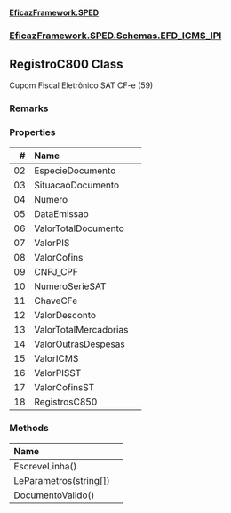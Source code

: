 #### [EficazFramework.SPED](EficazFrameworkSPED.md 'EficazFramework SPED')
### [EficazFramework.SPED.Schemas.EFD_ICMS_IPI](EficazFramework.SPED.Schemas.EFD_ICMS_IPI.md 'EficazFramework.SPED.Schemas.EFD_ICMS_IPI')

## RegistroC800 Class

Cupom Fiscal Eletrônico SAT CF-e (59)

### Remarks
### Properties

| # | Name | |
| ---: | :--- | :--- |
| 02 | EspecieDocumento |  |
| 03 | SituacaoDocumento |  |
| 04 | Numero |  |
| 05 | DataEmissao |  |
| 06 | ValorTotalDocumento |  |
| 07 | ValorPIS |  |
| 08 | ValorCofins |  |
| 09 | CNPJ_CPF |  |
| 10 | NumeroSerieSAT |  |
| 11 | ChaveCFe |  |
| 12 | ValorDesconto |  |
| 13 | ValorTotalMercadorias |  |
| 14 | ValorOutrasDespesas |  |
| 15 | ValorICMS |  |
| 16 | ValorPISST |  |
| 17 | ValorCofinsST |  |
| 18 | RegistrosC850 |  |
### Methods

| Name | |
| :--- | :--- |
| EscreveLinha() |  |
| LeParametros(string[]) |  |
| DocumentoValido() |  |
